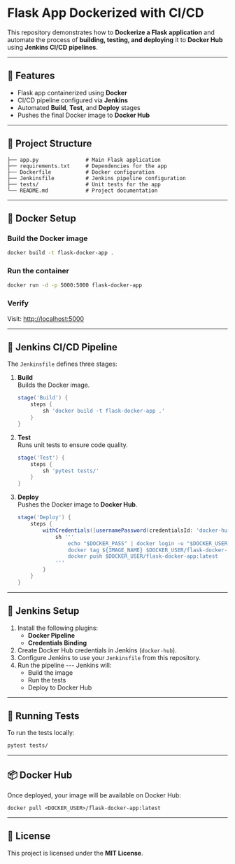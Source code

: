 # Flask App Dockerized with CI/CD

This repository demonstrates how to **Dockerize a Flask application**
and automate the process of **building, testing, and deploying** it to
**Docker Hub** using **Jenkins CI/CD pipelines**.

------------------------------------------------------------------------

## 🚀 Features

-   Flask app containerized using **Docker**
-   CI/CD pipeline configured via **Jenkins**
-   Automated **Build**, **Test**, and **Deploy** stages
-   Pushes the final Docker image to **Docker Hub**

------------------------------------------------------------------------

## 📂 Project Structure

    ├── app.py               # Main Flask application
    ├── requirements.txt     # Dependencies for the app
    ├── Dockerfile           # Docker configuration
    ├── Jenkinsfile          # Jenkins pipeline configuration
    ├── tests/               # Unit tests for the app
    └── README.md            # Project documentation

------------------------------------------------------------------------

## 🐳 Docker Setup

### Build the Docker image

``` bash
docker build -t flask-docker-app .
```

### Run the container

``` bash
docker run -d -p 5000:5000 flask-docker-app
```

### Verify

Visit: <http://localhost:5000>

------------------------------------------------------------------------

## 🔧 Jenkins CI/CD Pipeline

The `Jenkinsfile` defines three stages:

1.  **Build**\
    Builds the Docker image.

    ``` groovy
    stage('Build') {
        steps {
            sh 'docker build -t flask-docker-app .'
        }
    }
    ```

2.  **Test**\
    Runs unit tests to ensure code quality.

    ``` groovy
    stage('Test') {
        steps {
            sh 'pytest tests/'
        }
    }
    ```

3.  **Deploy**\
    Pushes the Docker image to **Docker Hub**.

    ``` groovy
    stage('Deploy') {
        steps {
            withCredentials([usernamePassword(credentialsId: 'docker-hub', usernameVariable: 'DOCKER_USER', passwordVariable: 'DOCKER_PASS')]) {
                sh '''
                    echo "$DOCKER_PASS" | docker login -u "$DOCKER_USER" --password-stdin
                    docker tag ${IMAGE_NAME} $DOCKER_USER/flask-docker-app
                    docker push $DOCKER_USER/flask-docker-app:latest
                '''
            }
        }
    }
    ```

------------------------------------------------------------------------

## 🔑 Jenkins Setup

1.  Install the following plugins:
    -   **Docker Pipeline**
    -   **Credentials Binding**
2.  Create Docker Hub credentials in Jenkins (`docker-hub`).
3.  Configure Jenkins to use your `Jenkinsfile` from this repository.
4.  Run the pipeline --- Jenkins will:
    -   Build the image
    -   Run the tests
    -   Deploy to Docker Hub

------------------------------------------------------------------------

## 🧪 Running Tests

To run the tests locally:

``` bash
pytest tests/
```

------------------------------------------------------------------------

## 📦 Docker Hub

Once deployed, your image will be available on Docker Hub:

    docker pull <DOCKER_USER>/flask-docker-app:latest

------------------------------------------------------------------------

## 📜 License

This project is licensed under the **MIT License**.

